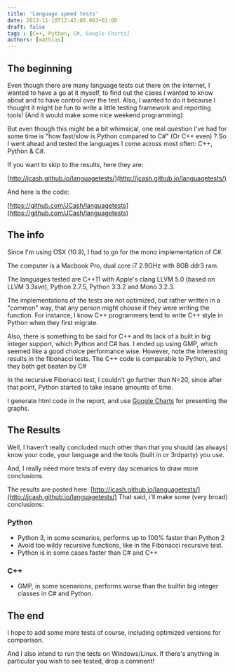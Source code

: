 ```yaml
---
title: 'Language speed tests'
date: 2013-11-10T12:42:00.003+01:00
draft: false
tags : [C++, Python, C#, Google Charts]
authors: [mathias]
---
```


## The beginning

Even though there are many language tests out there on the internet, I wanted to have a go at it myself, to find out the cases _I_ wanted to know about and to have control over the test. Also, I wanted to do it because I thought it might be fun to write a little testing framework and reporting tools! (And it would make some nice weekend programming)

But even though this might be a bit whimsical, one real question I've had for some time is "how fast/slow is Python compared to C#" (Or C++ even) ? So I went ahead and tested the languages I come across most often: C++, Python & C#.

If you want to skip to the results, here they are:

[http://jcash.github.io/languagetests/](http://jcash.github.io/languagetests/)

And here is the code:

[https://github.com/JCash/languagetests](https://github.com/JCash/languagetests)


## The info

Since I'm using OSX (10.9), I had to go for the mono implementation of C#.

The computer is a Macbook Pro, dual core i7 2.9GHz with 8GB ddr3 ram.

The languages tested are C++11 with Apple's clang LLVM 5.0 (based on LLVM 3.3svn), Python 2.7.5, Python 3.3.2 and Mono 3.2.3.

The implementations of the tests are not optimized, but rather written in a "common" way, that any person might choose if they were writing the function. For instance, I know C++ programmers tend to write C++ style in Python when they first migrate.

Also, there is something to be said for C++ and its lack of a built in big integer support, which Python and C# has. I ended up using GMP, which seemed like a good choice performance wise. However, note the interesting results in the fibonacci tests. The C++ code is comparable to Python, and they both get beaten by C#

In the recursive Fibonacci test, I couldn't go further than N=20, since after that point, Python started to take insane amounts of time.

I generate html code in the report, and use [Google Charts](https://developers.google.com/chart/) for presenting the graphs.

## The Results

Well, I haven't really concluded much other than that you should (as always) know your code, your language and the tools (built in or 3rdparty) you use.

And, I really need more tests of every day scenarios to draw more conclusions.

The results are posted here: [http://jcash.github.io/languagetests/](http://jcash.github.io/languagetests/)
That said, i'll make some (very broad) conclusions:

### Python

*   Python 3, in some scenarios, performs up to 100% faster than Python 2
*   Avoid too wildy recursive functions, like in the Fibonacci recursive test.
*   Python is in some cases faster than C# and C++

### C++

*   GMP, in some scenarions, performs worse than the builtin big integer classes in C# and Python.

## The end

I hope to add some more tests of course, including optimized versions for comparison.

And I also intend to run the tests on Windows/Linux.
If there's anything in particular you wish to see tested, drop a comment!